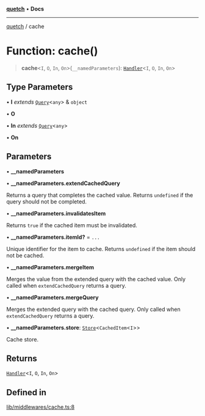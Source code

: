 [**quetch**](../README.md) • **Docs**

***

[quetch](../README.md) / cache

# Function: cache()

> **cache**\<`I`, `O`, `In`, `On`\>(`__namedParameters`): [`Handler`](../type-aliases/Handler.md)\<`I`, `O`, `In`, `On`\>

## Type Parameters

• **I** *extends* [`Query`](../type-aliases/Query.md)\<`any`\> & `object`

• **O**

• **In** *extends* [`Query`](../type-aliases/Query.md)\<`any`\>

• **On**

## Parameters

• **\_\_namedParameters**

• **\_\_namedParameters.extendCachedQuery**

Returns a query that completes the cached value.
Returns `undefined` if the query should not be completed.

• **\_\_namedParameters.invalidatesItem**

Returns `true` if the cached item must be invalidated.

• **\_\_namedParameters.itemId?** = `...`

Unique identifier for the item to cache.
Returns `undefined` if the item should not be cached.

• **\_\_namedParameters.mergeItem**

Merges the value from the extended query with the cached value.
Only called when `extendCachedQuery` returns a query.

• **\_\_namedParameters.mergeQuery**

Merges the extended query with the cached query.
Only called when `extendCachedQuery` returns a query.

• **\_\_namedParameters.store**: [`Store`](../type-aliases/Store.md)\<`CachedItem`\<`I`\>\>

Cache store.

## Returns

[`Handler`](../type-aliases/Handler.md)\<`I`, `O`, `In`, `On`\>

## Defined in

[lib/middlewares/cache.ts:8](https://github.com/nevoland/quetch/blob/b70842cb9761fe7c217edef26e0fbc90449abccb/lib/middlewares/cache.ts#L8)
